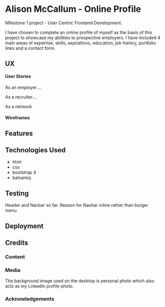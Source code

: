 # Alison McCallum - Online Profile

Milestone 1 project - User Centric Frontend Development. 

I have chosen to complete an online profile of myself as the basis of this project to showcase my abilities to prospective employers.  I have included 4 main areas of expertise, skills, aspirations, education, job history, portfolio links and a contact form.   

## UX

#### User Stories

As an employer....

As a recruiter....

As a network 

#### Wireframes



## Features



## Technologies Used

- html
- css
- bootstrap 4
- balsamiq

## Testing

Header and Navbar so far. Reason for Navbar inline rather than burger menu.

## Deployment

## Credits

### Content

### Media

The background image used on the desktop is personal photo which also acts as my LinkedIn profile photo. 

### Acknowledgements

